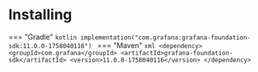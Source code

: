 # Installing

=== "Gradle"
    ```kotlin
    implementation("com.grafana:grafana-foundation-sdk:11.0.0-1758040116")
    ```
=== "Maven"
    ```xml
    <dependency>
        <groupId>com.grafana</groupId>
        <artifactId>grafana-foundation-sdk</artifactId>
        <version>11.0.0-1758040116</version>
    </dependency>
    ```
